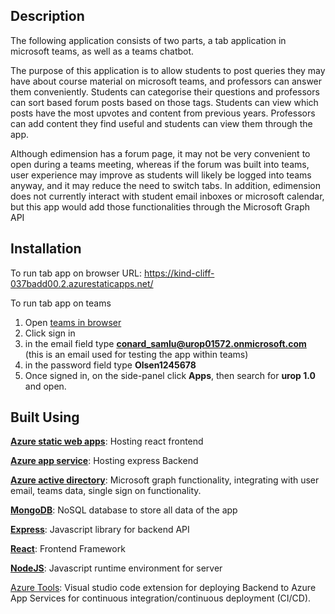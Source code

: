 ## **Description**

The following application consists of two parts, a tab application in
microsoft teams, as well as a teams chatbot.

The purpose of this application is to allow students to post queries
they may have about course material on microsoft teams, and professors
can answer them conveniently. Students can categorise their questions
and professors can sort based forum posts based on those tags. Students
can view which posts have the most upvotes and content from previous
years. Professors can add content they find useful and students can view
them through the app.

Although edimension has a forum page, it may not be very convenient to
open during a teams meeting, whereas if the forum was built into teams,
user experience may improve as students will likely be logged into teams
anyway, and it may reduce the need to switch tabs. In addition,
edimension does not currently interact with student email inboxes or
microsoft calendar, but this app would add those functionalities through
the Microsoft Graph API

## **Installation**
To run tab app on browser
URL: https://kind-cliff-037badd00.2.azurestaticapps.net/

To run tab app on teams
1. Open [teams in browser](https://www.microsoft.com/en-sg/microsoft-teams/log-in)
2. Click sign in
3. in the email field type **conard_samlu@urop01572.onmicrosoft.com** (this is an email used for testing the app within teams)
4. in the password field type **Olsen1245678**
5. Once signed in, on the side-panel click **Apps**, then search for **urop 1.0** and open.

## **Built Using**

[**Azure static web apps**](https://learn.microsoft.com/en-us/azure/static-web-apps/get-started-portal?tabs=react&pivots=github):
Hosting react frontend

[**Azure app service**](https://learn.microsoft.com/en-us/azure/app-service/quickstart-nodejs?tabs=linux&pivots=development-environment-vscode):
Hosting express Backend

[**Azure active directory**](https://learn.microsoft.com/en-us/azure/active-directory/fundamentals/active-directory-access-create-new-tenant):
Microsoft graph functionality, integrating with user email, teams data,
single sign on functionality.

[**MongoDB**](https://www.mongodb.com/): NoSQL database to
store all data of the app

[**Express**](https://expressjs.com/): Javascript library
for backend API

[**React**](https://reactjs.org/docs/getting-started.html):
Frontend Framework

[**NodeJS**](https://nodejs.org/en/docs/): Javascript
runtime environment for server

[Azure Tools](https://code.visualstudio.com/docs/azure/extensions):
Visual studio code extension for deploying Backend to Azure App Services for continuous
integration/continuous deployment (CI/CD).
